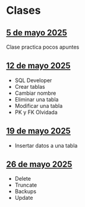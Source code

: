 # Clases

## [5 de mayo 2025](path%/Clase%2005-05-25.md)
Clase practica pocos apuntes


## [12 de mayo 2025](/Clase%2012-05-25.md)
- SQL Developer
- Crear tablas
- Cambiar nombre
- Eliminar una tabla
- Modificar una tabla
- PK y FK Olvidada

## [19 de mayo 2025](/Clase%2019-05-25.md)
- Insertar datos a una tabla

## [26 de mayo 2025](/Clase%2026-05-25.md)
- Delete
- Truncate
- Backups
- Update
